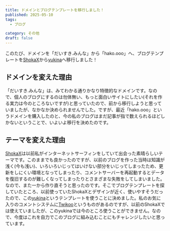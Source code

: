 ```yaml
---
title: ドメインとブログテンプレートを移行しました！
published: 2025-05-10
tags:
  - ブログ

category: その他
draft: false
---
```


このたび、ドメインを「だいすき.みんな」から「hako.ooo」へ、ブログテンプレートを[ShokaX](https://github.com/theme-shoka-x/hexo-theme-shokaX)から[yukina](https://github.com/WhitePaper233/yukina)へ移行しました！

## ドメインを変えた理由

「だいすき.みんな」は、みてわかる通りかなり特徴的なドメインです。なので、個人のブログにするのは勿体無い、もっと面白いサイトにしたい(それを作る実力は今のところないですが)と思っていたので、前から移行しようと思っていましたが、なかなか決められませんでした。ですが、最近「hako.ooo」というドメインを購入したのと、今の私のブログはまだ記事が指で数えられるほどしかないということで、いよいよ移行を決めたのです。

## テーマを変えた理由

[ShokaX](https://github.com/theme-shoka-x/hexo-theme-shokaX)は以前私がインターネットサーフィンをしていて出会った素晴らしいテーマです。このままでも良かったのですが、以前のブログを作った当時は知識が浅く(今も浅い)、いろいろいじってはいけない部分をいじってしまったため、更新をしにくい環境となってしまったり、コメントサーバーを再起動するとデータを復旧するのが難しくなってしまったりとさまざまな失敗をしてしまいました。なので、また一から作り直そうと思ったのです。そこでブログテンプレートを探していたところ、以前使っていたShokaXとデザインが近く、使いやすそうだったので、この[yukina](https://github.com/WhitePaper233/yukina)というテンプレートを使うことに決めました。私のお気に入りのコメントシステムに[Twikoo](https://github.com/twikoojs/twikoo)というものがあるのですが、以前のShokaXでは使えていましたが、このyukinaでは今のところ使うことができません。なので、今度はこれを自力でこのブログに組み込むことにもチャレンジしたいと思っています。
